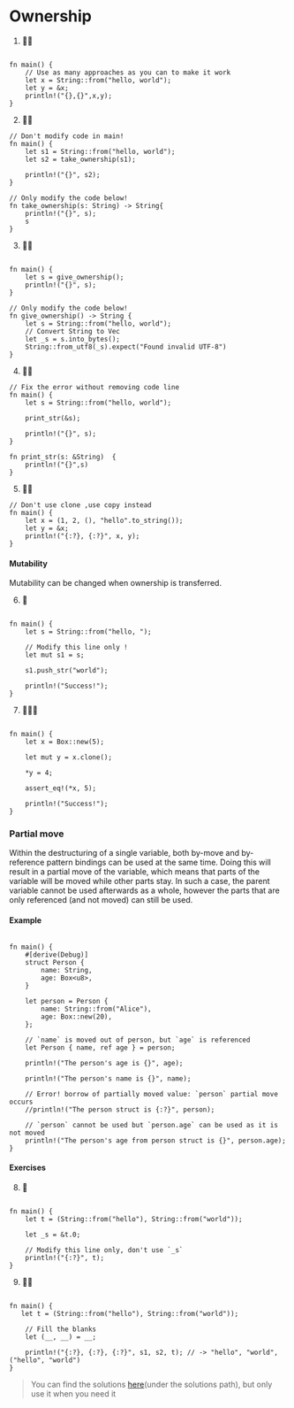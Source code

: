 # Ownership

1. 🌟🌟 
```rust,editable

fn main() {
    // Use as many approaches as you can to make it work
    let x = String::from("hello, world");
    let y = &x;
    println!("{},{}",x,y);
}
```

2. 🌟🌟
```rust,editable
// Don't modify code in main!
fn main() {
    let s1 = String::from("hello, world");
    let s2 = take_ownership(s1);

    println!("{}", s2);
}

// Only modify the code below!
fn take_ownership(s: String) -> String{
    println!("{}", s);
    s
}
```


3. 🌟🌟
```rust,editable

fn main() {
    let s = give_ownership();
    println!("{}", s);
}

// Only modify the code below!
fn give_ownership() -> String {
    let s = String::from("hello, world");
    // Convert String to Vec
    let _s = s.into_bytes();
    String::from_utf8(_s).expect("Found invalid UTF-8")
}
```

4. 🌟🌟
```rust,editable
// Fix the error without removing code line
fn main() {
    let s = String::from("hello, world");

    print_str(&s);

    println!("{}", s);
}

fn print_str(s: &String)  {
    println!("{}",s)
}
```

5. 🌟🌟 
```rust, editable
// Don't use clone ,use copy instead
fn main() {
    let x = (1, 2, (), "hello".to_string());
    let y = &x;
    println!("{:?}, {:?}", x, y);
}
```

#### Mutability
Mutability can be changed when ownership is transferred.

6. 🌟
```rust,editable

fn main() {
    let s = String::from("hello, ");
    
    // Modify this line only !
    let mut s1 = s;

    s1.push_str("world");

    println!("Success!");
}
```

7. 🌟🌟🌟
```rust,editable

fn main() {
    let x = Box::new(5);
    
    let mut y = x.clone();
    
    *y = 4;
    
    assert_eq!(*x, 5);

    println!("Success!");
}
```

### Partial move
Within the destructuring of a single variable, both by-move and by-reference pattern bindings can be used at the same time. Doing this will result in a partial move of the variable, which means that parts of the variable will be moved while other parts stay. In such a case, the parent variable cannot be used afterwards as a whole, however the parts that are only referenced (and not moved) can still be used.

#### Example
```rust,editable

fn main() {
    #[derive(Debug)]
    struct Person {
        name: String,
        age: Box<u8>,
    }

    let person = Person {
        name: String::from("Alice"),
        age: Box::new(20),
    };

    // `name` is moved out of person, but `age` is referenced
    let Person { name, ref age } = person;

    println!("The person's age is {}", age);

    println!("The person's name is {}", name);

    // Error! borrow of partially moved value: `person` partial move occurs
    //println!("The person struct is {:?}", person);

    // `person` cannot be used but `person.age` can be used as it is not moved
    println!("The person's age from person struct is {}", person.age);
}
```

#### Exercises

8. 🌟
```rust,editable

fn main() {
    let t = (String::from("hello"), String::from("world"));
 
    let _s = &t.0;
 
    // Modify this line only, don't use `_s`
    println!("{:?}", t);
}
```

9. 🌟🌟
```rust,editable

fn main() {
   let t = (String::from("hello"), String::from("world"));

    // Fill the blanks
    let (__, __) = __;

    println!("{:?}, {:?}, {:?}", s1, s2, t); // -> "hello", "world", ("hello", "world")
}
```


> You can find the solutions [here](https://github.com/sunface/rust-by-practice)(under the solutions path), but only use it when you need it